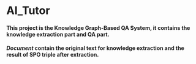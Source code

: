 # AI_Tutor
#### This project is the Knowledge Graph-Based QA System, it contains the knowledge extraction part and QA part.
#### *Document* contain the original text for knowledge extraction and the result of SPO triple after extraction.
